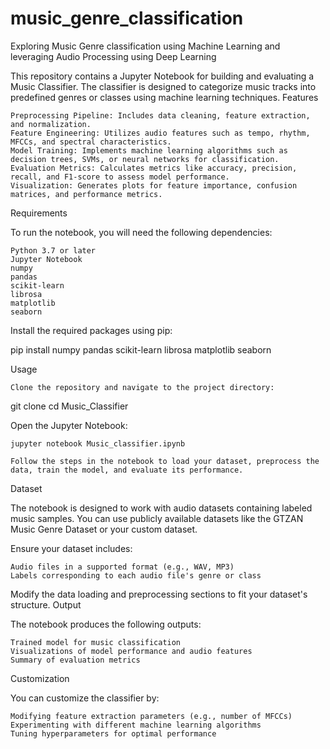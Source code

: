 # music_genre_classification
Exploring Music Genre classification using Machine Learning and leveraging Audio Processing using Deep Learning

This repository contains a Jupyter Notebook for building and evaluating a Music Classifier. The classifier is designed to categorize music tracks into predefined genres or classes using machine learning techniques.
Features

    Preprocessing Pipeline: Includes data cleaning, feature extraction, and normalization.
    Feature Engineering: Utilizes audio features such as tempo, rhythm, MFCCs, and spectral characteristics.
    Model Training: Implements machine learning algorithms such as decision trees, SVMs, or neural networks for classification.
    Evaluation Metrics: Calculates metrics like accuracy, precision, recall, and F1-score to assess model performance.
    Visualization: Generates plots for feature importance, confusion matrices, and performance metrics.

Requirements

To run the notebook, you will need the following dependencies:

    Python 3.7 or later
    Jupyter Notebook
    numpy
    pandas
    scikit-learn
    librosa
    matplotlib
    seaborn

Install the required packages using pip:

pip install numpy pandas scikit-learn librosa matplotlib seaborn

Usage

    Clone the repository and navigate to the project directory:

git clone <repository-url>
cd Music_Classifier

Open the Jupyter Notebook:

    jupyter notebook Music_classifier.ipynb

    Follow the steps in the notebook to load your dataset, preprocess the data, train the model, and evaluate its performance.

Dataset

The notebook is designed to work with audio datasets containing labeled music samples. You can use publicly available datasets like the GTZAN Music Genre Dataset or your custom dataset.

Ensure your dataset includes:

    Audio files in a supported format (e.g., WAV, MP3)
    Labels corresponding to each audio file's genre or class

Modify the data loading and preprocessing sections to fit your dataset's structure.
Output

The notebook produces the following outputs:

    Trained model for music classification
    Visualizations of model performance and audio features
    Summary of evaluation metrics

Customization

You can customize the classifier by:

    Modifying feature extraction parameters (e.g., number of MFCCs)
    Experimenting with different machine learning algorithms
    Tuning hyperparameters for optimal performance
